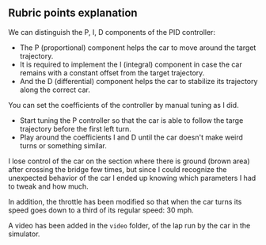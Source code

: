 ## Rubric points explanation

We can distinguish the P, I, D components of the PID controller:
* The P (proportional) component helps the car to move around the target trajectory.
* It is required to implement the I (integral) component in case the car remains with a constant offset from the target trajectory.
* And the D (differential) component helps the car to stabilize its trajectory along the correct car.

You can set the coefficients of the controller by manual tuning as I did.
* Start tuning the P controller so that the car is able to follow the targe trajectory before the first left turn.
* Play around the coefficients I and D until the car doesn't make weird turns or something similar.

I lose control of the car on the section where there is ground (brown area) after crossing the bridge few times, but since I could recognize the unexpected behavior of the car I ended up knowing which parameters I had to tweak and how much.

In addition, the throttle has been modified so that when the car turns its speed goes down to a third of its regular speed: 30 mph.

A video has been added in the `video` folder, of the lap run by the car in the simulator.
